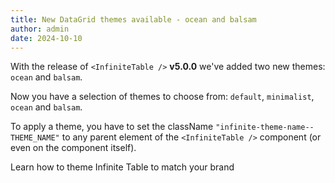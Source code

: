 ```yaml
---
title: New DataGrid themes available - ocean and balsam
author: admin
date: 2024-10-10
---
```


With the release of `<InfiniteTable />` <b>v5.0.0</b> we've added two new themes: `ocean` and `balsam`.

Now you have a selection of themes to choose from: `default`, `minimalist`, `ocean` and `balsam`.

To apply a theme, you have to set the className `"infinite-theme-name--THEME_NAME"` to any parent element of the `<InfiniteTable />` component (or even on the component itself).

<CSEmbed id="infinite-theme-demo-35f9l2?workspaceId=cf52b898-10a5-4d0b-833f-96a3a9220dc5" code={false} size="lg" />



<HeroCards>
<YouWillLearnCard title="Theming" path="/docs/learn/theming">

Learn how to theme Infinite Table to match your brand


</YouWillLearnCard>
</HeroCards>